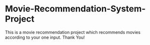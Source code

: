 # Movie-Recommendation-System-Project
This is a movie recommendation project which recommends movies according to your one input.
Thank You!
